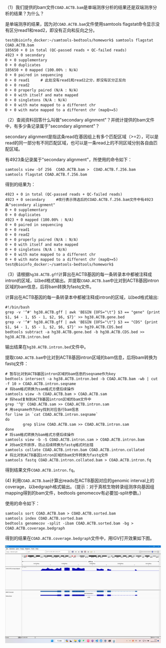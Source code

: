 （1）我们提供的bam文件`COAD.ACTB.bam`是单端测序分析的结果还是双端测序分析的结果？为什么？

是单端测序的结果，因为对`COAD.ACTB.bam`文件使用samtools flagstat命令显示没有区分read1和read2，即没有正向和反向之分。
```
test@bioinfo_docker:~/samtools-bedtools/homework$ samtools flagstat COAD.ACTB.bam
185650 + 0 in total (QC-passed reads + QC-failed reads)
4923 + 0 secondary
0 + 0 supplementary
0 + 0 duplicates
185650 + 0 mapped (100.00% : N/A)
0 + 0 paired in sequencing
0 + 0 read1     # 此处没有read1和read2之分，即没有区分正反向
0 + 0 read2
0 + 0 properly paired (N/A : N/A)
0 + 0 with itself and mate mapped
0 + 0 singletons (N/A : N/A)
0 + 0 with mate mapped to a different chr
0 + 0 with mate mapped to a different chr (mapQ>=5)
```

（2）查阅资料回答什么叫做"secondary alignment"？并统计提供的bam文件中，有多少条记录属于"secondary alignment"？ 

secondary alignment是指这条read在基因组上有多个匹配区域（>=2），可以是read的同一部分有不同匹配区域，也可以是一条read上的不同区域分别各自由匹配区域。

有4923条记录属于"secondary alignment"，所使用的命令如下：
```
samtools view -bf 256  COAD.ACTB.bam >  COAD.ACTB.f.256.bam
samtools flagstat COAD.ACTB.f.256.bam
```
得到的结果为：
```
4923 + 0 in total (QC-passed reads + QC-failed reads)
4923 + 0 secondary     #改行表示筛选后的COAD.ACTB.f.256.bam文件中有4923条"secondary alignment"
0 + 0 supplementary
0 + 0 duplicates
4923 + 0 mapped (100.00% : N/A)
0 + 0 paired in sequencing
0 + 0 read1
0 + 0 read2
0 + 0 properly paired (N/A : N/A)
0 + 0 with itself and mate mapped
0 + 0 singletons (N/A : N/A)
0 + 0 with mate mapped to a different chr
0 + 0 with mate mapped to a different chr (mapQ>=5)
test@bioinfo_docker:~/samtools-bedtools/homework$
```

（3）请根据`hg38.ACTB.gff`计算出在ACTB基因的每一条转录本中都被注释成intron的区域，以bed格式输出。并提取`COAD.ACTB.bam`中比对到ACTB基因intron区域的bam信息，后将bam转换为fastq文件。

计算出在ACTB基因的每一条转录本中都被注释成intron的区域，以bed格式输出:
```
#!/bin/bash
grep -v '^#' hg38.ACTB.gff | awk 'BEGIN {OFS="\t"} $3 == "gene" {print $1, $4 - 1, $5 - 1, $2, $6, $7}' >> hg38.ACTB.gene.bed
grep -v '^#' hg38.ACTB.gff | awk 'BEGIN {OFS="\t"} $3 == "CDS" {print $1, $4 - 1, $5 - 1, $2, $6, $7}' >> hg39.ACTB.CDS.bed
bedtools subtract -a hg38.ACTB.gene.bed -b hg38.ACTB.CDS.bed >> hg38.ACTB.intron.bed
```
输出结果在`hg38.ACTB.intron.bed`文件中。

提取`COAD.ACTB.bam`中比对到ACTB基因intron区域的bam信息，后将bam转换为fastq文件：
```
# 暂存比对到ACTB基因intron区域的bam信息的seqname作为key
bedtools intersect -a hg38.ACTB.intron.bed -b COAD.ACTB.bam -wb | cut -f 10 > COAD.ACTB.intron.seqname
# 将bam格式转换为sam格式方便后续操作
samtools view -h COAD.ACTB.bam > COAD.ACTB.sam
# 将head复制到ACTB基因intron区域的bam文件中
grep '^@' COAD.ACTB.sam >> COAD.ACTB.intron.sam
# 用seqname作为key找到对应各行bam信息
for line in `cat COAD.ACTB.intron.seqname`
do
        grep $line COAD.ACTB.sam >> COAD.ACTB.intron.sam
done
# 将sam格式转换为bam格式方便后续操作
samtools view -b -S COAD.ACTB.intron.sam > COAD.ACTB.intron.bam
# 对bam文件排序，防止后续转换为fastq格式时出错
samtools collate COAD.ACTB.intron.bam COAD.ACTB.intron.collated
# 将比对到ACTB基因intron区域的bam文件转换为fastq文件
samtools fastq COAD.ACTB.intron.collated.bam > COAD.ACTB.intron.fq
```
得到结果文件`COAD.ACTB.intron.fq`。


(4) 利用`COAD.ACTB.bam`计算出reads在ACTB基因对应的genomic interval上的coverage，以bedgraph格式输出。（提示：对于真核生物转录组测序向基因组mapping得到的bam文件，bedtools genomecov有必要加-split参数。）

使用的命令如下：
```
samtools sort COAD.ACTB.bam > COAD.ACTB.sorted.bam
samtools index COAD.ACTB.sorted.bam
bedtools genomecov -split -ibam COAD.ACTB.sorted.bam -bg > COAD.ACTB.coverage.bedgraph
```
得到的结果在`COAD.ACTB.coverage.bedgraph`文件中，用IGV打开效果如下图。

![alt text](COAD_ACTB_coverage.png "COAD_ACTB_coverage.png")
